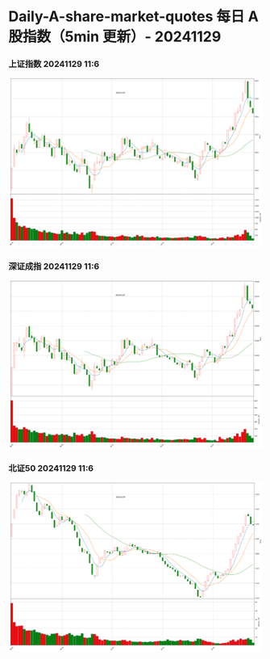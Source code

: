 
# Daily-A-share-market-quotes 每日 A 股指数（5min 更新）- 20241129

### 上证指数 20241129 11:6
![](./fig/2024/11/20241129-sh000001.png)

### 深证成指 20241129 11:6
![](./fig/2024/11/20241129-sz399001.png)

### 北证50 20241129 11:6
![](./fig/2024/11/20241129-bj899050.png)
